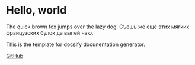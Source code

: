 # Hello, world

The quick brown fox jumps over the lazy dog.
Съешь же ещё этих мягких французских булок да выпей чаю.

This is the template for docsify docunentation generator.

[GitHub](https://github.com/alexanderniki/docsify-template)